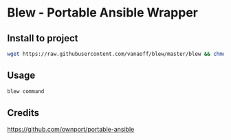 Blew - Portable Ansible Wrapper
=== 

## Install to project
```bash
wget https://raw.githubusercontent.com/vanaoff/blew/master/blew && chmod +x blew 
```

## Usage
```bash
blew command
```

## Credits
https://github.com/ownport/portable-ansible
